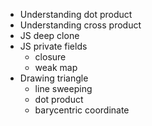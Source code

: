 - Understanding dot product
- Understanding cross product
- JS deep clone
- JS private fields 
    - closure
    - weak map
- Drawing triangle
    - line sweeping
    - dot product
    - barycentric coordinate
